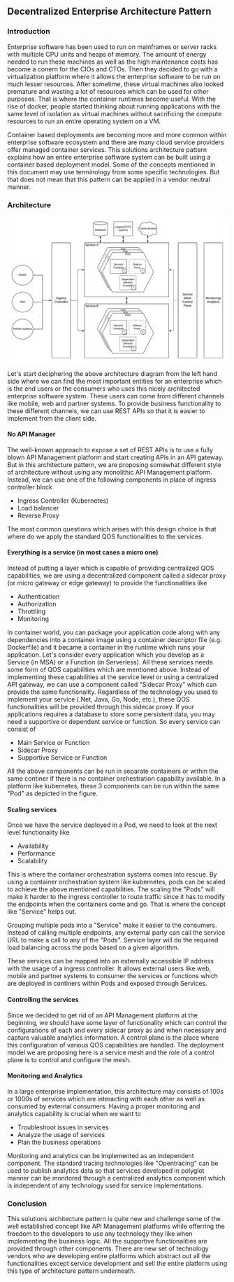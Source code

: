 ## Decentralized Enterprise Architecture Pattern

### Introduction
Enterprise software has been used to run on mainframes or server racks with multiple CPU units and heaps of memory. The amount of energy needed to run these machines as well as the high maintenance costs has become a conern for the CIOs and CTOs. Then they decided to go with a virtualization platform where it allows the enterprise software to be run on much lesser resources. After sometime, these virtual machines also looked premature and wasting a lot of resources which can be used for other purposes. That is where the container runtimes become useful. With the rise of docker, people started thinking about running applications with the same level of isolation as virtual machines without sacrificing the compute resources to run an entire operating system on a VM. 

Container based deployments are becoming more and more common within enterprise software ecosystem and there are many cloud service providers offer managed container services. This solutions architecture pattern explains how an entire enterprise software system can be built using a container based deployment model. Some of the concepts mentioned in this document may use terminology from some specific technologies. But that does not mean that this pattern can be applied in a vendor neutral manner. 

### Architecture

![Decentralized-Enterprise-Architecture-Pattern](Decentralized-Enterprise-Architecture-Pattern.png)

Let's start deciphering the above architecture diagram from the left hand side where we can find the most important entities for an enterprise which is the end users or the consumers who uses this nicely architected enterprise software system. These users can come from different channels like mobile, web and partner systems. To provide business functionality to these different channels, we can use REST APIs so that it is easier to implement from the client side. 


#### No API Manager
The well-known approach to expose a set of REST APIs is to use a fully blown API Management platform and start creating APIs in an API gateway. But in this architecture pattern, we are proposing somewhat different style of architecture without using any monolithic API Management platform. Instead, we can use one of the following components in place of ingress controller block

- Ingress Controller (Kubernetes)
- Load balancer
- Reverse Proxy

The most common questions which arises with this design choice is that where do we apply the standard QOS functionalities to the services. 

#### Everything is a service (in most cases a micro one)
Instead of putting a layer which is capable of providing centralized QOS capabilities, we are using a decentralized component called a sidecar proxy (or micro gateway or edge gateway) to provide the functionalities like

- Authentication
- Authorization
- Throttling
- Monitoring

In container world, you can package your application code along with any dependencies into a container image using a container descriptor file (e.g. Dockerfile) and it became a container in the runtime which runs your application. Let's consider every application which you develop as a Service (in MSA) or a Function (in Serverless). All these services needs some form of QOS capabilities which are mentioned above. Instead of implementing these capabilities at the service level or using a centralized API gateway, we can use a component called "Sidecar Proxy" which can provide the same functionality. Regardless of the technology you used to implement your service (.Net, Java, Go, Node, etc.), these QOS functionalities will be provided through this sidecar proxy. If your applications requires a database to store some persistent data, you may need a supportive or dependent service or function. So every service can consist of 

- Main Service or Function
- Sidecar Proxy
- Supportive Service or Function

All the above components can be run in separate containers or within the same continer if there is no container orchestration capability available. In a platform like kubernetes, these 3 components can be run within the same "Pod" as depicted in the figure.

#### Scaling services
Once we have the service deployed in a Pod, we need to look at the next level functionality like

- Availability
- Performance
- Scalability

This is where the container orchestration systems comes into rescue. By using a container orchestration system like kubernetes, pods can be scaled to achieve the above mentioned capabilities. The scaling the "Pods" will make it harder to the ingress controller to route traffic since it has to modify the endpoints when the containers come and go. That is where the concept like "Service" helps out. 

Grouping multiple pods into a "Service" make it easier to the consumers. Instead of calling multiple endpoints, any external party can call the service URL to make a call to any of the "Pods". Service layer will do the required load balancing across the pods based on a given algorithm. 

These services can be mapped into an externally accessible IP address with the usage of a ingress controller. It allows external users like web, mobile and partner systems to consumer the services or functions which are deployed in continers within Pods and exposed through Services. 

#### Controlling the services
Since we decided to get rid of an API Management platform at the beginning, we should have some layer of functionality which can control the configurations of each and every sidecar proxy as and when necessary and capture valuable analytics information. A control plane is the place where this configuration of various QOS capabilities are handled. The deployment model we are proposing here is a service mesh and the role of a control plane is to control and configure the mesh. 

#### Monitoring and Analytics
In a large enterprise implementation, this architecture may consists of 100s or 1000s of services which are interacting with each other as well as consumed by external consumers. Having a proper monitoring and analytics capability is crucial when we want to 

- Troubleshoot issues in services
- Analyze the usage of services
- Plan the business operations

Monitoring and analytics can be implemented as an independent component. The standard tracing technologies like "Opentracing" can be used to publish analytics data so that services developed in polyglot manner can be monitored through a centralized analytics component which is independent of any technology used for service implementations. 

### Conclusion
This solutions architecture pattern is quite new and challenge some of the well established concept like API Management platforms while offerring the freedom to the developers to use any technology they like when implementing the business logic. All the supportive functionalities are provided through other components. There are new set of technology vendors who are developing entire platforms which abstract out all the functionalities except service development and sell the entire platform using this type of architecture pattern underneath. 
